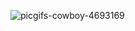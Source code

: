 ![picgifs-cowboy-4693169](https://user-images.githubusercontent.com/330170/115613608-84409400-a2e4-11eb-85e8-eb4833953946.gif)

<!--[![trophy](https://github-profile-trophy.vercel.app/?username=billythekid&column=4)](https://github.com/ryo-ma/github-profile-trophy) -->
